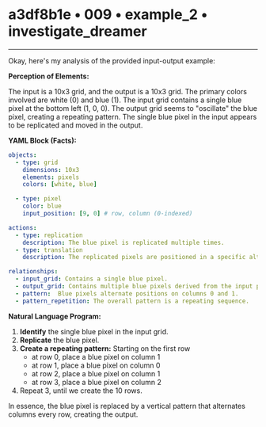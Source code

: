 # a3df8b1e • 009 • example_2 • investigate_dreamer

---
Okay, here's my analysis of the provided input-output example:

**Perception of Elements:**

The input is a 10x3 grid, and the output is a 10x3 grid. The primary colors involved are white (0) and blue (1). The input grid contains a single blue pixel at the bottom left (1, 0, 0). The output grid seems to "oscillate" the blue pixel, creating a repeating pattern. The single blue pixel in the input appears to be replicated and moved in the output.

**YAML Block (Facts):**



```yaml
objects:
  - type: grid
    dimensions: 10x3
    elements: pixels
    colors: [white, blue]

  - type: pixel
    color: blue
    input_position: [9, 0] # row, column (0-indexed)

actions:
  - type: replication
    description: The blue pixel is replicated multiple times.
  - type: translation
    description: The replicated pixels are positioned in a specific alternating pattern.

relationships:
  - input_grid: Contains a single blue pixel.
  - output_grid: Contains multiple blue pixels derived from the input pixel.
  - pattern:  Blue pixels alternate positions on columns 0 and 1.
  - pattern_repetition: The overall pattern is a repeating sequence.
```



**Natural Language Program:**

1.  **Identify** the single blue pixel in the input grid.
2.  **Replicate** the blue pixel.
3.  **Create a repeating pattern:** Starting on the first row
      * at row 0, place a blue pixel on column 1
      * at row 1, place a blue pixel on column 0
      * at row 2, place a blue pixel on column 1
      * at row 3, place a blue pixel on column 2
4. Repeat 3, until we create the 10 rows.

In essence, the blue pixel is replaced by a vertical pattern that alternates columns every row, creating the output.

